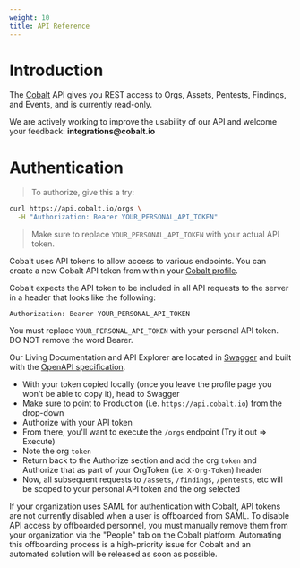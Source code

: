 ```yaml
---
weight: 10
title: API Reference
---
```


# Introduction

The [Cobalt](https://cobalt.io) API gives you REST access to Orgs, Assets, Pentests, Findings, and Events, and is
currently read-only.

<aside class="notice">
We are actively working to improve the usability of our API and welcome your feedback: <strong>integrations@cobalt.io</strong>
</aside>

# Authentication

> To authorize, give this a try:

```sh
curl https://api.cobalt.io/orgs \
  -H "Authorization: Bearer YOUR_PERSONAL_API_TOKEN"
```

> Make sure to replace `YOUR_PERSONAL_API_TOKEN` with your actual API token.

Cobalt uses API tokens to allow access to various endpoints. You can create a new Cobalt API token from within your
<a href="https://app.cobalt.io/settings/api-token" rel="nofollow">Cobalt profile</a>.

Cobalt expects the API token to be included in all API requests to the server in a header that looks like the following:

`Authorization: Bearer YOUR_PERSONAL_API_TOKEN`

<aside class="notice">
You must replace <code>YOUR_PERSONAL_API_TOKEN</code> with your personal API token.<br>
DO NOT remove the word Bearer.
</aside>

Our Living Documentation and API Explorer are located in [Swagger](https://app.swaggerhub.com/apis/CobaltLab/cobalt-api/)
and built with the [OpenAPI specification](https://swagger.io/specification/).

- With your token copied locally (once you leave the profile page you won't be able to copy it), head to Swagger
- Make sure to point to Production (i.e. `https://api.cobalt.io`) from the drop-down
- Authorize with your API token
- From there, you'll want to execute the `/orgs` endpoint (Try it out => Execute)
- Note the org `token`
- Return back to the Authorize section and add the org `token` and Authorize that as part of your OrgToken
  (i.e. `X-Org-Token`) header
- Now, all subsequent requests to `/assets`, `/findings`, `/pentests`, etc will be scoped to your personal API token
  and the org selected

<aside class="warning">
If your organization uses SAML for authentication with Cobalt, API tokens are not currently disabled
when a user is offboarded from SAML. To disable API access by offboarded personnel, you must
manually remove them from your organization via the "People" tab on the Cobalt platform. Automating
this offboarding process is a high-priority issue for Cobalt and an automated solution will be
released as soon as possible.
</aside>

